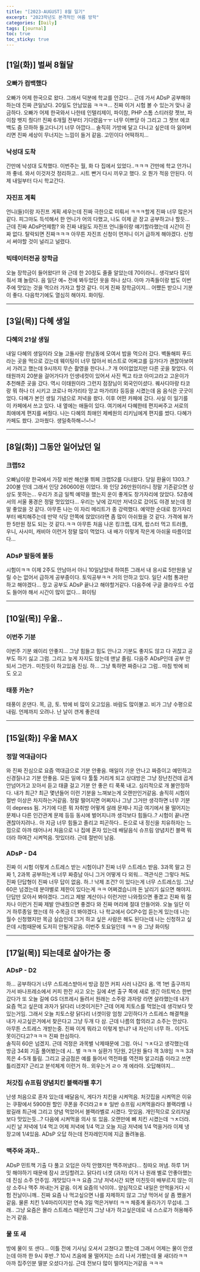 ```yaml
---
title: "[2023-AUGUST] 8월 일기"
excerpt: "2023학년도 본격적인 여름 방학"
categories: [Daily]
tags: [journal]
toc: true
toc_sticky: true
---
```


## [1일(화)] 벌써 8월달
### 오빠가 컴백했다
오빠가 어제 한국으로 왔다. 그래서 덕분에 학교를 안갔다... 근데 가서 ADsP 공부해야하는데 진짜 큰일났다. 20일도 안남았음 ㅋㅋㅋ... 진짜 이거 시험 볼 수 있는거 맞나 궁금하다. 오빠가 어제 한국와서 나한테 인텔리제이, 파이참, PHP 스톰 스티러랑 젯브, 파이참 뱃지 줬다!! 진짜 6개월 전부터 기다렸음ㅜㅜ 너무 이쁘당 아 그리고 그 젯브 에코백도 줌 므하하 들고다니기 너무 아깝다... 솔직히 가방에 달고 다니고 싶은데 아 잃어버리면 진짜 세상이 무너지는 느낌이 들거 같음. 고민이다 어떡하지...

### 낙성대 도착
간만에 낙성대 도착했다. 이번주는 월, 화 다 집에서 있었다..ㅋㅋㅋ 간만에 학교 안가니까 좋네. 와서 이것저것 정리하고.. 시트 빤거 다시 끼우고 했다. 오 뭔가 적응 안된다. 이제 내일부터 다시 학교간다.

### 자진프 계획
언니(들)이랑 자진프 게획 세우는데 진짜 극한으로 미뤄서 ㅋㅋㅋ할게 진짜 너무 많은거같다. 피그마도 득석해서 한 언니가 어의 다했고, 나도 이제 곧 장고 공부하고나 할듯... 근데 진짜 ADsP언제함? 와 진짜 내일도 자진프 언니들이랑 얘기할라했는데 시간이 진짜 없다. 탈락되면 진짜ㅋㅋㅋ 아무튼 자진프 신청이 먼저니 이거 급하게 해야겠다. 신청서 써야할 것이 널리고 널렸다.

### 빅테이터전공 장학금
오늘 장학금이 들어왔다!! 와 근데 한 20정도 줄줄 알았는데 70이라니.. 생각보다 많이 줘서 꽤 놀랐다. 음 일단 예~ 전에 봐두었던 옷을 하나 샀다. 아마 가족들이랑 밥도 이번주에 맛있는 것을 먹으러 가자고 할것 같다. 이게 진짜 장학금이지... 어쨌든 받으니 기분이 좋다. 다음학기에도 열심히 해야지. 화이팅.

***

## [3일(목)] 다혜 생일
### 다혜의 21살 생일
내일 다혜의 생일이라 오늘 고돌사랑 한남동에 모여서 밥을 먹으러 갔다. 벽돌해피 푸드라는 곳을 먹으로 갔는데 웨이팅이 너무 많아서 비스트로 어쩌고를 길가다가 괜찮아보여서 가려고 했는데 9시까지 무슨 촬영을 한다나...? 개 어이없었지만 다른 곳을 찾았다. 이태원까지 20분을 걸어가다가 인생네컷이 있어서 사진 찍고 타코 아미고라고 고운이가 추천해준 곳을 갔다. 역시 이태원이라 그런지 점장님이 외국인이셨다. 퀘사디아랑 타코랑 뭐 하나 더 시키고 코로나 마가리타 망고 마가리타 등등을 시켰는데 음 음식은 굿굿이었다. 다혜가 본인 생일 기념으로 저녁을 쐈다. 이후 어떤 카페에 갔다. 사실 이 일기를 이 카페에서 쓰고 있다. 내 옆에는 애들이 있다. 여기에서 다혜한테 편지써주고 서로의 최애에게 편지를 써줬다. 나는 다혜의 최애인 제베원의 리키님에게 편지를 썼다. 다혜가 카페도 쐈다. 고마웠다. 생일축하해~!~!~!

***

## [8일(화)] 그동안 일어났던 일
### 크랩52
오빠님이랑 한국에서 가장 비싼 해산물 뷔페 크랩52를 다녀왔다. 당일 환율이 1303..? 200불 인데 그래서 인당 260600원 이었다. 와 인당 26만원이라니 정말 기존같으면 상상도 못하는... 우리가 조금 일찍 예약을 했는지 운이 좋게도 창가자리에 앉았다. 52층에서의 서울 풍경은 정말 멋있었다... 우리는 낮에 갔지만 저녁으로 갔어도 야경 보는데 정말 좋았을 것 같다. 아무튼 나는 이 자리 메리트가 종 강력했다. 예약한 순대로 창가자리부터 배치해주는데 만약 식당 안쪽에 앉았더라면 좀 많이 아쉬웠을 것 같다. 가격에 뷰가 한 5만원 정도 되는 것 같다.ㅋㅋ 아무튼 처음 나온 킹크랩, 대게, 랍스터 먹고 트러플, 우니, 사시미, 캐비아 이런거 정말 많이 먹었다. 내 배가 이렇게 작은게 아쉬울 따름이었다...

### ADsP 발등에 불등
시험이ㅋㅋ 이제 2주도 안남아서 아니 10일남았네 하여튼 그래서 내 응시료 5만원을 날릴 수는 없어서 급하게 공부중이다. 토익공부ㅋㅋ 거의 안하고 있다. 일단 시험 통과만 하고 해야겠다... 장고 공부도 ADsP 끝나고 해야할거같다. 다음주에 구글 클라우드 수업도 들어야 해서 시간이 많이 없다... 화이팅

*** 

## [10일(목)] 우울..
### 이번주 기분
이번주 기분 왜이리 안좋지... 그냥 힘들고 힘도 안나고 기분도 좋지도 않고 다 귀찮고 공부도 하기 싫고 그럼. 그리고 늦게 자지도 않는데 맨날 졸림. 다음주 ADsP인데 공부 안되서 그런가.. 미친듯이 하고있음 진심. 하... 그냥 툭하면 짜증나고 그럼.. 마침 밖에 비도 오고

### 태풍 카논?
태풍이 온댄다. 목, 금, 토. 밖에 비 많이 오고있음. 바람도 많이불고. 비가 그냥 수평으로 내림. 언제까지 오려나. 난 날이 갠게 좋은데

*** 

## [15일(화)] 우울 MAX
### 정말 역대급이다
와 진짜 진심으로 요즘 역대급으로 기분 안좋음. 매일이 기운 안나고 짜증이고 예민하고 신경질나고 기분 안좋음. 모든 일에 다 툴툴 거리게 되고 상대방은 그냥 장난친건데 곱게 안넘어가고 꼬아서 듣고 태클 걸고 기분 안 좋은 티 푹푹 내고. 심리적으로 개 불안정하다. 내가 최근? 최근 몇년들어 이런 기분을 느껴보는게 오랜만인거같음. 솔직히 시험이 절반 이상은 차지하는거같음. 정말 떨어지면 어쩌지나 그냥 그거만 생각하면 너무 기분이 depress 됨. 거기에 다른 뭐 자취방 어떻게 살래 문제나 지금 여기에서 물 떨어지는 문제나 다른 인간관계 문제 등등 동시에 벌어지니까 생각보다 힘들다..? 시험이 끝나면 괜찮아지려나.. 아 지금 너무 힘들고 졸리고 피곤하다.. 돈으로 내 정신을 치유하자는 느낌으로 아까 태어나서 처음으로 나 집에 혼자 있는데 배달음식 슈프림 양념치킨 블랙 뭐더라 하여간 시켜먹음. 맛있더라. 근데 절반이 남음.

### ADsP - D4
진짜 이 시험 이렇게 스트레스 받는 시험이냐? 진짜 너무 스트레스 받음. 3과목 말고 진짜 1, 2과목 공부하는게 너무 짜증남 아니 그거 어떻게 다 외워... 객관식은 그렇다 쳐도 진짜 단답형이 진짜 너무 답이 없음. 하..! 낙제 조건? 이 있다는게 너무 스트레스임. 그냥 60은 넘겠는데 분야별로 제한이 있다는게 ㅋㅋ 어쩌겠습니까 돈 날리기 싫으면 해야지. 단답만 모아서 봐야겠다. 그리고 제발 계산이나 이런거만 나와줬으면 좋겠고 진짜 뭐 절차나 이런거 진짜 제발 안내줬으면 좋겠다 와 진짜 머리에 절대 안들어와. 오늘 일단 이거 하루종일 했는데 하 수목금 더 봐야겠다. 나 학교에서 GCP수업 듣는게 있는데 나는 월수 신청했지만 목금 실습인데 그거 하고 싶은 사람은 해도 된다는데 나는 신청하고 싶은데 시험때문에 도저히 안될거같음. 이번주 토요일인데 ㅋㅋ 응 그냥 화이팅

***

## [17일(목)] 되는데로 살아가는 중
### ADsP - D2
하... 공부하다거 너무 스트레스받아서 방금 잠깐 커피 사러 나갔다 옴. 역 1번 출구까지 가서 바나프레소에서 커피 한잔 사고 오는 길에 4번 출구 쪽에 새로 생긴 아트박스 한번 갔다가 또 오늘 길에 GS 더프레시 들려서 원래는 소주랑 과자랑 라면 살라했는데 내가 요즘 먹고 싶은데 과자가 닭다리 너겟이거든? 근데 어제 치토스를 먹었는데 생각보다 맛있는거임. 그래서 오늘 치토스랑 닭다리 너겟이랑 엄청 고민하다가 스트레스 해결책을 내가 사고싶은거에서 찾은다고 그냥 두개 다 삼. 근데 나름의 합의라고 소주는 안샀다. <br>
아무튼 스트레스 개받는중. 진짜 이게 뭐라고 이렇게 받냐? 내 자신이 너무 하.. 이거도 못이긴다고?ㅋㅋㅋ 진짜 한심하다. <br>
솔직히 60은 넘겠지. 근데 걱정은 과목별 낙제때문에 그럼. 아니 ㄱㅊ다고 생각했는데 방금 34회 기출 풀어봤는데 시.. 벌 ㅋㅋㅋ 실환가 1단원, 2단원 둘다 객 3/8임 ㅋㅋ 3과목은 4-5개 틀림. 그리고 궁금점은 예를 들어서 역전파를 역전파 알고리즘 이라고 쓰면 틀리겠지? 근리고 분석체계 이런거 하.. 외우는거 ㄹㅇ 개 에라야. 오답해야지...

### 처갓집 슈프림 양념치킨 블랙라벨 후기
난생 처음으로 혼자 있는데 배달음식, 게다가 치킨을 시켜먹음. 처갓집을 시켜먹은 이유는 쿠팡에서 5900원 할인 쿠폰을 주더라고ㅎㅎ 일반 슈프림 시켜먹을라다 블랙라벨 나왔길래 최근에 그리고 양념 먹었어서 블랙라벨로 시켰다. 맛있음. 개인적으로 오리지널보다 맛있는듯...? 다음에 시켜먹을 의사 또 있음. 오랜만에 뼈 치킨 시켰는데 ㄱㅊ더라. 시킨 날 저녁에 1/4 먹고 어제 저녁에 1/4 먹고 오늘 지금 저녁에 1/4 먹을거라 이제 냉장고에 1/4있음. ADsP 오답 하는데 전자레인지에 지금 돌려놓음.

### 맥주와 과자..
ADsP 민트책 기출 다 풀고 오덥은 아직 안했지만 맥주꺼냈다... 칭따오 꺼냄. 하루 1커밋 해야하기 때문에 잠시 코딩할려고. 닭다리 너겟 (과자) 이거 나 원래 별로 안좋아했는데 진심 소주 안주임. 개맛있다ㅋㅋ 요즘 그냥 저녁시간 되면 미친듯이 배부르지 않는 이상 소주나 맥주 꺼내는거 같음. 이게 요즘의 낙이야.. 양심적으로 내일은 안먹을거다 시험 전날이니깨.. 진짜 요즘 나 먹고싶으면 나를 자제하지 않고 그냥 먹어서 살 좀 쪘을거같음. 물론 치킨 1/4마리이지만 연속 3일 먹은거부터 ㅋㅋ 체중계 올라가기 무섭네. 그래.. 그냥 요즘은 몰라 스트레스 때문인지 그냥 내가 하고싶은데로 내 스스로가 허용해주는거 같음.

### 물 또 새
방에 물이 또 샌다... 이틀 전에 기사님 오셔서 고쳤다고 헀는데 그래서 어제는 물이 안샜는데 아까 한 9시 후반..? 10시 즈음에 물 떨어지는 소리 나서 가봤는데 물 새더라ㅋㅋ 아까 집주인분 딸분 오셨다가심. 근데 전보다 많이 떨어지는거같음 ㅋㅋㅋ